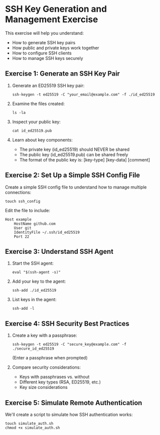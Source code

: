 # SSH Key Generation and Management Exercise

This exercise will help you understand:
- How to generate SSH key pairs
- How public and private keys work together
- How to configure SSH clients
- How to manage SSH keys securely

## Exercise 1: Generate an SSH Key Pair

1. Generate an ED25519 SSH key pair:
   ```
   ssh-keygen -t ed25519 -C "your_email@example.com" -f ./id_ed25519
   ```

2. Examine the files created:
   ```
   ls -la
   ```

3. Inspect your public key:
   ```
   cat id_ed25519.pub
   ```

4. Learn about key components:
   - The private key (id_ed25519) should NEVER be shared
   - The public key (id_ed25519.pub) can be shared freely
   - The format of the public key is: [key-type] [key-data] [comment]

## Exercise 2: Set Up a Simple SSH Config File

Create a simple SSH config file to understand how to manage multiple connections:

```
touch ssh_config
```

Edit the file to include:

```
Host example
    HostName github.com
    User git
    IdentityFile ~/.ssh/id_ed25519
    Port 22
```

## Exercise 3: Understand SSH Agent

1. Start the SSH agent:
   ```
   eval "$(ssh-agent -s)"
   ```

2. Add your key to the agent:
   ```
   ssh-add ./id_ed25519
   ```

3. List keys in the agent:
   ```
   ssh-add -l
   ```

## Exercise 4: SSH Security Best Practices

1. Create a key with a passphrase:
   ```
   ssh-keygen -t ed25519 -C "secure_key@example.com" -f ./secure_id_ed25519
   ```
   (Enter a passphrase when prompted)

2. Compare security considerations:
   - Keys with passphrases vs. without
   - Different key types (RSA, ED25519, etc.)
   - Key size considerations

## Exercise 5: Simulate Remote Authentication

We'll create a script to simulate how SSH authentication works:

```
touch simulate_auth.sh
chmod +x simulate_auth.sh
```